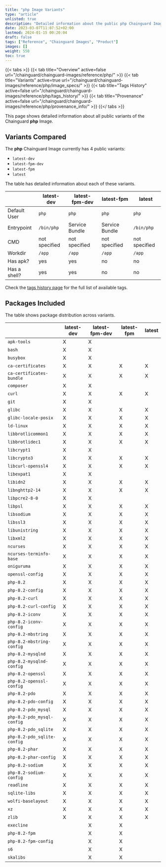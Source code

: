```yaml
---
title: "php Image Variants"
type: "article"
unlisted: true
description: "Detailed information about the public php Chainguard Image variants"
date: 2023-03-07T11:07:52+02:00
lastmod: 2024-01-15 00:20:04
draft: false
tags: ["Reference", "Chainguard Images", "Product"]
images: []
weight: 550
toc: true
---
```


{{< tabs >}}
{{< tab title="Overview" active=false url="/chainguard/chainguard-images/reference/php/" >}}
{{< tab title="Variants" active=true url="/chainguard/chainguard-images/reference/php/image_specs/" >}}
{{< tab title="Tags History" active=false url="/chainguard/chainguard-images/reference/php/tags_history/" >}}
{{< tab title="Provenance" active=false url="/chainguard/chainguard-images/reference/php/provenance_info/" >}}
{{</ tabs >}}

This page shows detailed information about all public variants of the Chainguard **php** Image.

## Variants Compared
The **php** Chainguard Image currently has 4 public variants: 

- `latest-dev`
- `latest-fpm-dev`
- `latest-fpm`
- `latest`

The table has detailed information about each of these variants.

|              | latest-dev    | latest-fpm-dev | latest-fpm     | latest        |
|--------------|---------------|----------------|----------------|---------------|
| Default User | `php`         | `php`          | `php`          | `php`         |
| Entrypoint   | `/bin/php`    | Service Bundle | Service Bundle | `/bin/php`    |
| CMD          | not specified | not specified  | not specified  | not specified |
| Workdir      | `/app`        | `/app`         | `/app`         | `/app`        |
| Has apk?     | yes           | yes            | no             | no            |
| Has a shell? | yes           | yes            | no             | no            |

Check the [tags history page](/chainguard/chainguard-images/reference/php/tags_history/) for the full list of available tags.

## Packages Included
The table shows package distribution across variants.

|                             | latest-dev | latest-fpm-dev | latest-fpm | latest |
|-----------------------------|------------|----------------|------------|--------|
| `apk-tools`                 | X          | X              |            |        |
| `bash`                      | X          | X              |            |        |
| `busybox`                   | X          | X              |            |        |
| `ca-certificates`           | X          | X              | X          | X      |
| `ca-certificates-bundle`    | X          | X              | X          | X      |
| `composer`                  | X          | X              |            |        |
| `curl`                      | X          | X              | X          | X      |
| `git`                       | X          | X              |            |        |
| `glibc`                     | X          | X              | X          | X      |
| `glibc-locale-posix`        | X          | X              | X          | X      |
| `ld-linux`                  | X          | X              | X          | X      |
| `libbrotlicommon1`          | X          | X              | X          | X      |
| `libbrotlidec1`             | X          | X              | X          | X      |
| `libcrypt1`                 | X          | X              |            |        |
| `libcrypto3`                | X          | X              | X          | X      |
| `libcurl-openssl4`          | X          | X              | X          | X      |
| `libexpat1`                 | X          | X              |            |        |
| `libidn2`                   | X          | X              | X          | X      |
| `libnghttp2-14`             | X          | X              | X          | X      |
| `libpcre2-8-0`              | X          | X              |            |        |
| `libpsl`                    | X          | X              | X          | X      |
| `libsodium`                 | X          | X              | X          | X      |
| `libssl3`                   | X          | X              | X          | X      |
| `libunistring`              | X          | X              | X          | X      |
| `libxml2`                   | X          | X              | X          | X      |
| `ncurses`                   | X          | X              | X          | X      |
| `ncurses-terminfo-base`     | X          | X              | X          | X      |
| `oniguruma`                 | X          | X              | X          | X      |
| `openssl-config`            | X          | X              | X          | X      |
| `php-8.2`                   | X          | X              | X          | X      |
| `php-8.2-config`            | X          | X              | X          | X      |
| `php-8.2-curl`              | X          | X              | X          | X      |
| `php-8.2-curl-config`       | X          | X              | X          | X      |
| `php-8.2-iconv`             | X          | X              | X          | X      |
| `php-8.2-iconv-config`      | X          | X              | X          | X      |
| `php-8.2-mbstring`          | X          | X              | X          | X      |
| `php-8.2-mbstring-config`   | X          | X              | X          | X      |
| `php-8.2-mysqlnd`           | X          | X              | X          | X      |
| `php-8.2-mysqlnd-config`    | X          | X              | X          | X      |
| `php-8.2-openssl`           | X          | X              | X          | X      |
| `php-8.2-openssl-config`    | X          | X              | X          | X      |
| `php-8.2-pdo`               | X          | X              | X          | X      |
| `php-8.2-pdo-config`        | X          | X              | X          | X      |
| `php-8.2-pdo_mysql`         | X          | X              | X          | X      |
| `php-8.2-pdo_mysql-config`  | X          | X              | X          | X      |
| `php-8.2-pdo_sqlite`        | X          | X              | X          | X      |
| `php-8.2-pdo_sqlite-config` | X          | X              | X          | X      |
| `php-8.2-phar`              | X          | X              | X          | X      |
| `php-8.2-phar-config`       | X          | X              | X          | X      |
| `php-8.2-sodium`            | X          | X              | X          | X      |
| `php-8.2-sodium-config`     | X          | X              | X          | X      |
| `readline`                  | X          | X              | X          | X      |
| `sqlite-libs`               | X          | X              | X          | X      |
| `wolfi-baselayout`          | X          | X              | X          | X      |
| `xz`                        | X          | X              | X          | X      |
| `zlib`                      | X          | X              | X          | X      |
| `execline`                  |            | X              | X          |        |
| `php-8.2-fpm`               |            | X              | X          |        |
| `php-8.2-fpm-config`        |            | X              | X          |        |
| `s6`                        |            | X              | X          |        |
| `skalibs`                   |            | X              | X          |        |

